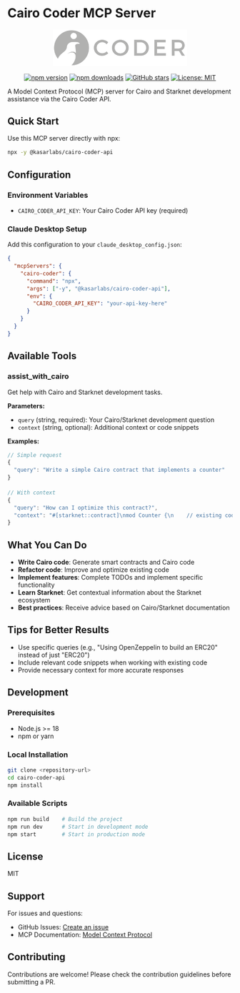 # Cairo Coder MCP Server

<div align="center">
  <img src="./cairo-grey.png" alt="Cairo Coder MCP Logo" width="300"/>
  
  [![npm version](https://img.shields.io/npm/v/@kasarlabs/cairo-coder-api.svg)](https://www.npmjs.com/package/@kasarlabs/cairo-coder-api)
  [![npm downloads](https://img.shields.io/npm/dm/@kasarlabs/cairo-coder-api.svg)](https://www.npmjs.com/package/@kasarlabs/cairo-coder-api)
  [![GitHub stars](https://img.shields.io/github/stars/kasarlabs/cairo-coder-mcp.svg)](https://github.com/kasarlabs/cairo-coder-mcp/stargazers)
  [![License: MIT](https://img.shields.io/badge/License-MIT-yellow.svg)](https://opensource.org/licenses/MIT)
</div>

A Model Context Protocol (MCP) server for Cairo and Starknet development assistance via the Cairo Coder API.

## Quick Start

Use this MCP server directly with npx:

```bash
npx -y @kasarlabs/cairo-coder-api
```

## Configuration

### Environment Variables

- `CAIRO_CODER_API_KEY`: Your Cairo Coder API key (required)

### Claude Desktop Setup

Add this configuration to your `claude_desktop_config.json`:

```json
{
  "mcpServers": {
    "cairo-coder": {
      "command": "npx",
      "args": ["-y", "@kasarlabs/cairo-coder-api"],
      "env": {
        "CAIRO_CODER_API_KEY": "your-api-key-here"
      }
    }
  }
}
```

## Available Tools

### assist_with_cairo

Get help with Cairo and Starknet development tasks.

**Parameters:**

- `query` (string, required): Your Cairo/Starknet development question
- `context` (string, optional): Additional context or code snippets

**Examples:**

```typescript
// Simple request
{
  "query": "Write a simple Cairo contract that implements a counter"
}

// With context
{
  "query": "How can I optimize this contract?",
  "context": "#[starknet::contract]\nmod Counter {\n    // existing code here\n}"
}
```

## What You Can Do

- **Write Cairo code**: Generate smart contracts and Cairo code
- **Refactor code**: Improve and optimize existing code
- **Implement features**: Complete TODOs and implement specific functionality
- **Learn Starknet**: Get contextual information about the Starknet ecosystem
- **Best practices**: Receive advice based on Cairo/Starknet documentation

## Tips for Better Results

- Use specific queries (e.g., "Using OpenZeppelin to build an ERC20" instead of just "ERC20")
- Include relevant code snippets when working with existing code
- Provide necessary context for more accurate responses

## Development

### Prerequisites

- Node.js >= 18
- npm or yarn

### Local Installation

```bash
git clone <repository-url>
cd cairo-coder-api
npm install
```

### Available Scripts

```bash
npm run build    # Build the project
npm run dev      # Start in development mode
npm start        # Start in production mode
```

## License

MIT

## Support

For issues and questions:

- GitHub Issues: [Create an issue](https://github.com/kasarlabs/cairo-coder-api/issues)
- MCP Documentation: [Model Context Protocol](https://modelcontextprotocol.io/)

## Contributing

Contributions are welcome! Please check the contribution guidelines before submitting a PR.
